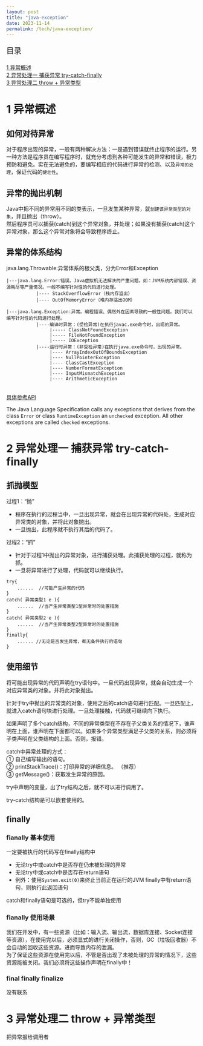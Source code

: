 ```yaml
---
layout: post
title: "java-exception"
date: 2023-11-14
permalink: /tech/java-exception/
---
```


<p style="font-size:20px;">目录</p>
<a href ="#1"> 1 异常概述 </a><br>
<a href ="#2"> 2 异常处理一 捕获异常 try-catch-finally </a><br>
<a href ="#3"> 3 异常处理二 throw + 异常类型</a><br>

<h1 id="1"> 1 异常概述</h1>

## 如何对待异常
 对于程序出现的异常，一般有两种解决方法：一是遇到错误就终止程序的运行。另一种方法是程序员在编写程序时，就充分考虑到各种可能发生的异常和错误，极力预防和避免。实在无法避免的，要编写相应的代码进行异常的检测、以及`异常的处理`，保证代码的`健壮性`。
## 异常的抛出机制
Java中把不同的异常用不同的类表示，一旦发生某种异常，就`创建该异常类型的对象`，并且抛出（throw）。<br>
然后程序员可以捕获(catch)到这个异常对象，并处理；如果没有捕获(catch)这个异常对象，那么这个异常对象将会导致程序终止。<br>
## 异常的体系结构
java.lang.Throwable:异常体系的根父类，分为Error和Exception<br>

    |---java.lang.Error:错误。Java虚拟机无法解决的严重问题。如：JVM系统内部错误、资源耗尽等严重情况。一般不编写针对性的代码进行处理。
               |---- StackOverflowError（栈内存溢出）
               |---- OutOfMemoryError（堆内存溢出OOM）

    |---java.lang.Exception:异常。编程错误、偶然外在因素导致的一般性问题。我们可以编写针对性的代码进行处理。
               |----编译时异常：(受检异常)在执行javac.exe命令时，出现的异常。
                    |----- ClassNotFoundException
                    |----- FileNotFoundException
                    |----- IOException
               |----运行时异常：(非受检异常)在执行java.exe命令时，出现的异常。
                    |---- ArrayIndexOutOfBoundsException
                    |---- NullPointerException
                    |---- ClassCastException
                    |---- NumberFormatException
                    |---- InputMismatchException
                    |---- ArithmeticException


<br>
<a href="https://www.runoob.com/manual/jdk11api/java.base/java/lang/Throwable.html" target="_blank">具体参考API</a><br>


The Java Language Specification calls any exceptions that derives from the class `Error` or class `RuntimeException` an `unchecked` exception. All other exceptions are called `checked` exceptions.


<h1 id="2"> 2 异常处理一 捕获异常 try-catch-finally</h1>

## 抓抛模型
过程1：“抛”
* 程序在执行的过程当中，一旦出现异常，就会在出现异常的代码处，生成对应异常类的对象，并将此对象抛出。
* 一旦抛出，此程序就不执行其后的代码了。<br>

过程2：“抓”
* 针对于过程1中抛出的异常对象，进行捕获处理。此捕获处理的过程，就称为抓。
* 一旦将异常进行了处理，代码就可以继续执行。
```
try{
	......	//可能产生异常的代码
}
catch( 异常类型1 e ){
	......	//当产生异常类型1型异常时的处置措施
}
catch( 异常类型2 e ){
	...... 	//当产生异常类型2型异常时的处置措施
}
finally{
	...... //无论是否发生异常，都无条件执行的语句
}
```

## 使用细节
将可能出现异常的代码声明在try语句中。一旦代码出现异常，就会自动生成一个对应异常类的对象。并将此对象抛出。<br>

针对于try中抛出的异常类的对象，使用之后的catch语句进行匹配。一旦匹配上，就进入catch语句块进行处理。一旦处理接触，代码就可继续向下执行。<br>
  
如果声明了多个catch结构，不同的异常类型在不存在子父类关系的情况下，谁声明在上面，谁声明在下面都可以。如果多个异常类型满足子父类的关系，则必须将子类声明在父类结构的上面。否则，报错。

catch中异常处理的方式：<br>
   ① 自己编写输出的语句。<br>
   ② printStackTrace()：打印异常的详细信息。 （推荐）<br>
   ③ getMessage()：获取发生异常的原因。<br>

try中声明的变量，出了try结构之后，就不可以进行调用了。

try-catch结构是可以嵌套使用的。
## finally
### fianally 基本使用
一定要被执行的代码写在finally结构中
* 无论try中或catch中是否存在仍未被处理的异常
* 无论try中或catch中是否存在return语句
* 例外：使用`System.exit(0)`来终止当前正在运行的JVM
finally中有return语句，则执行此返回语句<br>

catch和finally语句是可选的，但try不能单独使用<br>
### fianally 使用场景
我们在开发中，有一些资源（比如：输入流、输出流，数据库连接、Socket连接等资源），在使用完以后，必须显式的进行关闭操作，否则，GC（垃圾回收器）不会自动的回收这些资源。进而导致内存的泄漏。<br>
为了保证这些资源在使用完以后，不管是否出现了未被处理的异常的情况下，这些资源能被关闭。我们必须将这些操作声明在finally中！<br>

### final finally finalize
没有联系

<h1 id="3"> 3 异常处理二 throw + 异常类型</h1>
把异常报给调用者